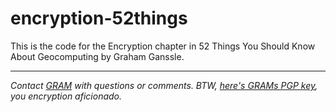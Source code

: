# encryption-52things

This is the code for the Encryption chapter in 52 Things You Should Know About Geocomputing by Graham Ganssle.

---

*Contact [GRAM](https://gra.m-gan.sl) with questions or comments. BTW, [here's GRAMs PGP key](https://pgp.mit.edu/pks/lookup?op=get&search=0x4594E5B8DC292909), you encryption aficionado.*
